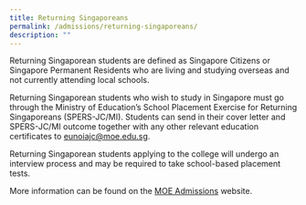 ```yaml
---
title: Returning Singaporeans
permalink: /admissions/returning-singaporeans/
description: ""
---
```

Returning Singaporean students are defined as Singapore Citizens or Singapore Permanent Residents who are living and studying overseas and not currently attending local schools.

Returning Singaporean students who wish to study in Singapore must go through the Ministry of Education’s School Placement Exercise for Returning Singaporeans (SPERS-JC/MI). Students can send in their cover letter and SPERS-JC/MI outcome together with any other relevant education certificates to [eunoiajc@moe.edu.sg](mailto:eunoiajc@moe.edu.sg).

Returning Singaporean students applying to the college will undergo an interview process and may be required to take school-based placement tests.

More information can be found on the [MOE Admissions](https://www.moe.gov.sg/returning-singaporeans) website.
